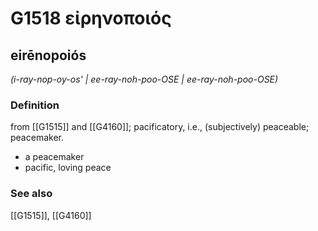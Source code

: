 # G1518 εἰρηνοποιός

## eirēnopoiós

_(i-ray-nop-oy-os' | ee-ray-noh-poo-OSE | ee-ray-noh-poo-OSE)_

### Definition

from [[G1515]] and [[G4160]]; pacificatory, i.e., (subjectively) peaceable; peacemaker.

- a peacemaker
- pacific, loving peace

### See also

[[G1515]], [[G4160]]

